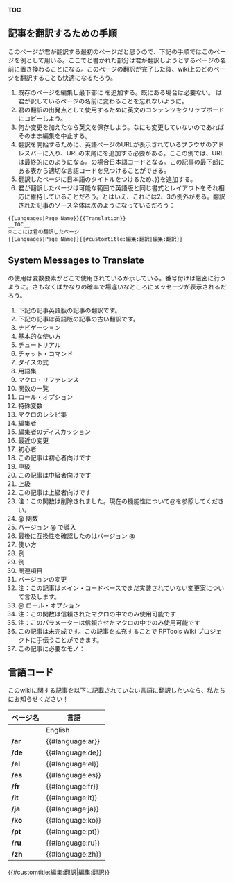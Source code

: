 __TOC__

記事を翻訳するための手順
------------------------

このページが君が翻訳する最初のページだと思うので、下記の手順ではこのページを例として用いる。ここでと書かれた部分は君が翻訳しようとするページの名前に置き換わることになる。このページの翻訳が完了した後、wiki上のどのページを翻訳することも快適になるだろう。

1.  既存のページを編集し最下部に を追加する。既にある場合は必要ない。 は君が訳しているページの名前に変わることを忘れないように。
2.  君の翻訳の出発点として使用するために英文のコンテンツをクリップボードにコピーしよう。
3.  何か変更を加えたなら英文を保存しよう。なにも変更していないのであればそのまま編集を中止する。
4.  翻訳を開始するために、英語ページのURLが表示されているブラウザのアドレスバーに入り、URLの末尾にを追加する必要がある。ここの例では、URLは最終的にのようになる。の場合日本語コードとなる。この記事の最下部にある表から適切な言語コードを見つけることができる。
5.  翻訳したページに日本語のタイトルをつけるため、</nowiki>}}を追加する。
6.  君が翻訳したページは可能な範囲で英語版と同じ書式とレイアウトをそれ相応に維持していることだろう。とはいえ、これには2、3の例外がある。翻訳された記事のソース全体は次のようになっているだろう：

<!-- -->

    {{Languages|Page Name}}{{Translation}}
    __TOC__
    ※ここには君の翻訳したページ
    {{Languages|Page Name}}{{#customtitle:編集:翻訳|編集:翻訳}}

System Messages to Translate
----------------------------

の使用は変数要素がどこで使用されているか示している。番号付けは厳密に行うように。さもなくばかなりの確率で場違いなところにメッセージが表示されるだろう。

1.  下記の記事英語版の記事の翻訳です。
2.  下記の記事は英語版の記事の古い翻訳です。
3.  ナビゲーション
4.  基本的な使い方
5.  チュートリアル
6.  チャット・コマンド
7.  ダイスの式
8.  用語集
9.  マクロ・リファレンス
10. 関数の一覧
11. ロール・オプション
12. 特殊変数
13. マクロのレシピ集
14. 編集者
15. 編集者のディスカッション
16. 最近の変更
17. 初心者
18. この記事は初心者向けです
19. 中級
20. この記事は中級者向けです
21. 上級
22. この記事は上級者向けです
23. 注：この関数は削除されました。現在の機能性について@を参照してください。
24. @ 関数
25. バージョン @ で導入
26. 最後に互換性を確認したのはバージョン @
27. 使い方
28. 例
29. 例
30. 関連項目
31. バージョンの変更
32. 注：この記事はメイン・コードベースでまだ実装されていない変更案について言及します。
33. @ ロール・オプション
34. 注：この関数は信頼されたマクロの中でのみ使用可能です
35. 注：このパラメーターは信頼させたマクロの中でのみ使用可能です
36. この記事は未完成です。この記事を拡充することで RPTools Wiki プロジェクトに手伝うことができます。
37. この記事に必要なモノ：

言語コード
----------

このwikiに関する記事を以下に記載されていない言語に翻訳したいなら、私たちにお知らせください！

| ページ名 | 言語              |
|----------|-------------------|
|          | English           |
| **/ar**  | {{\#language:ar}} |
| **/de**  | {{\#language:de}} |
| **/el**  | {{\#language:el}} |
| **/es**  | {{\#language:es}} |
| **/fr**  | {{\#language:fr}} |
| **/it**  | {{\#language:it}} |
| **/ja**  | {{\#language:ja}} |
| **/ko**  | {{\#language:ko}} |
| **/pt**  | {{\#language:pt}} |
| **/ru**  | {{\#language:ru}} |
| **/zh**  | {{\#language:zh}} |

{{\#customtitle:編集:翻訳|編集:翻訳}}